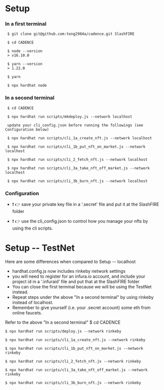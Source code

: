 # Setup
### In a first terminal
     $ git clone git@github.com:tong2984a/cadence.git SlashFIRE

     $ cd CADENCE

     $ node --version
     > v16.10.0

     $ yarn --version
     > 1.22.0

     $ yarn

     $ npx hardhat node

### In a second terminal
     $ cd CADENCE

     $ npx hardhat run scripts/mkdeploy.js --network localhost

     update your cli_config.json before running the followings (see Configuration below)

     $ npx hardhat run scripts/cli_1a_create_nft.js --network localhost

     $ npx hardhat run scripts/cli_1b_put_nft_on_market.js --network localhost

     $ npx hardhat run scripts/cli_2_fetch_nft.js --network localhost

     $ npx hardhat run scripts/cli_3a_take_nft_off_market.js --network localhost

     $ npx hardhat run scripts/cli_3b_burn_nft.js --network localhost

### Configuration
-  :exclamation: :point_right: save your private key file in a '.secret' file and put it at the SlashFIRE folder

-  :exclamation: :point_right: use the cli_config.json to control how you manage your nfts by using the cli scripts.

# Setup -- TestNet
Here are some differences when compared to Setup -- localhost
- hardhat.config.js now includes rinkeby network settings
- you will need to register for an infura.io account, and include your project id in a '.infuraid' file and put that at the SlashFIRE folder
- You can close the first terminal because we will be using the TestNet instead.
- Repeat steps under the above "In a second terminal" by using rinkeby instead of localhost.
- Remember to give yourself (i.e. your .secret account) some eth from online faucets.

Refer to the above "In a second terminal"
    $ cd CADENCE

    $ npx hardhat run scripts/deploy.js --network rinkeby

    $ npx hardhat run scripts/cli_1a_create_nft.js --network rinkeby

    $ npx hardhat run scripts/cli_1b_put_nft_on_market.js --network rinkeby

    $ npx hardhat run scripts/cli_2_fetch_nft.js --network rinkeby

    $ npx hardhat run scripts/cli_3a_take_nft_off_market.js --network rinkeby

    $ npx hardhat run scripts/cli_3b_burn_nft.js --network rinkeby
